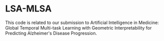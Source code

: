 # LSA-MLSA
This code is related to our submission to Artificial Intelligence in Medicine: Global Temporal Multi-task Learning with Geometric Interpretability for Predicting Alzheimer's Disease Progression.

